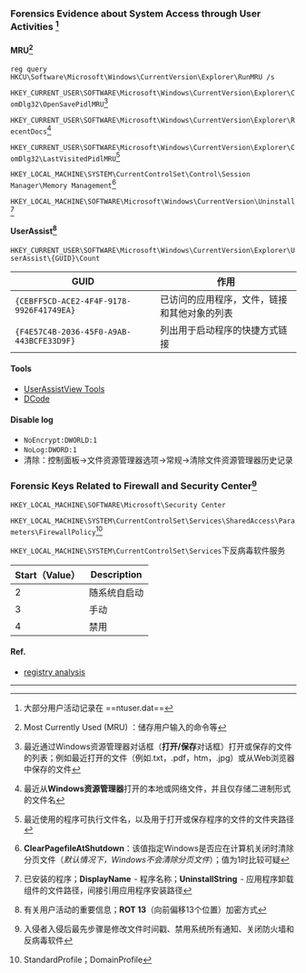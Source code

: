 ### Forensics Evidence about System Access through User Activities [^1]

#### MRU[^2]

`reg query HKCU\Software\Microsoft\Windows\CurrentVersion\Explorer\RunMRU /s`

`HKEY_CURRENT_USER\SOFTWARE\Microsoft\Windows\CurrentVersion\Explorer\ComDlg32\OpenSavePidlMRU`[^5]

`HKEY_CURRENT_USER\SOFTWARE\Microsoft\Windows\CurrentVersion\Explorer\RecentDocs`[^4]

`HKEY_CURRENT_USER\SOFTWARE\Microsoft\Windows\CurrentVersion\Explorer\ComDlg32\LastVisitedPidlMRU`[^6]

`HKEY_LOCAL_MACHINE\SYSTEM\CurrentControlSet\Control\Session Manager\Memory Management`[^7]

`HKEY_LOCAL_MACHINE\SOFTWARE\Microsoft\Windows\CurrentVersion\Uninstall`[^8]

#### UserAssist[^3]

`HKEY_CURRENT_USER\SOFTWARE\Microsoft\Windows\CurrentVersion\Explorer\UserAssist\{GUID}\Count`

| GUID                                      | 作用                                         |
| ----------------------------------------- | -------------------------------------------- |
| `{CEBFF5CD-ACE2-4F4F-9178-9926F41749EA} ` | 已访问的应用程序，文件，链接和其他对象的列表 |
| `{F4E57C4B-2036-45F0-A9AB-443BCFE33D9F}`  | 列出用于启动程序的快捷方式链接               |

#### Tools

- [UserAssistView Tools](https://www.nirsoft.net/utils/userassist_view.html)
- [DCode](https://www.digital-detective.net/dcode/)

#### Disable log

- `NoEncrypt:DWORLD:1`
- `NoLog:DWORD:1`
- 清除：控制面板→文件资源管理器选项→常规→清除文件资源管理器历史记录

### Forensic Keys Related to Firewall and Security Center[^9]

`HKEY_LOCAL_MACHINE\SOFTWARE\Microsoft\Security Center`

`HKEY_LOCAL_MACHINE\SYSTEM\CurrentControlSet\Services\SharedAccess\Parameters\FirewallPolicy`[^10]

`HKEY_LOCAL_MACHINE\SYSTEM\CurrentControlSet\Services`下反病毒软件服务

| Start（Value） | Description  |
| -------------- | ------------ |
| 2              | 随系统自启动 |
| 3              | 手动         |
| 4              | 禁用         |

#### Ref.

- [registry analysis](https://www.andreafortuna.org/2017/10/18/windows-registry-in-forensic-analysis/)



---

[^1]: 大部分用户活动记录在 ==ntuser.dat==
[^2]: Most Currently Used (MRU) ：储存用户输入的命令等
[^3]: 有关用户活动的重要信息；**ROT 13**（向前偏移13个位置）加密方式
[^4]: 最近从**Windows资源管理器**打开的本地或网络文件，并且仅存储二进制形式的文件名
[^5]: 最近通过Windows资源管理器对话框（**打开/保存**对话框）打开或保存的文件的列表；例如最近打开的文件（例如.txt，.pdf，htm，.jpg）或从Web浏览器中保存的文件
[^6]: 最近使用的程序可执行文件名，以及用于打开或保存程序的文件的文件夹路径
[^7]: **ClearPagefileAtShutdown**：该值指定Windows是否应在计算机关闭时清除分页文件（*默认情况下，Windows不会清除分页文件*）；值为1时比较可疑
[^8]: 已安装的程序；**DisplayName**  - 程序名称；**UninstallString**  - 应用程序卸载组件的文件路径，间接引用应用程序安装路径
[^9]: 入侵者入侵后最先步骤是修改文件时间戳、禁用系统所有通知、关闭防火墙和反病毒软件
[^10]: StandardProfile；DomainProfile